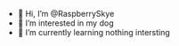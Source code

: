 - 👋 Hi, I’m @RaspberrySkye
- 👀 I’m interested in my dog
- 🌱 I’m currently learning nothing intersting
